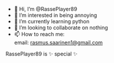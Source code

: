 - 👋 Hi, I’m @RassePlayer89
- 👀 I’m interested in being annoying
- 🌱 I’m currently learning python
- 💞️ I’m looking to collaborate on nothing
- 📫 How to reach me: \
email: rasmus.saarinen1@gmail.com

RassePlayer89 is ✨ special ✨ 
